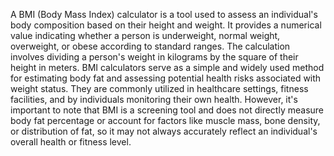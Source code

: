 A BMI (Body Mass Index) calculator is a tool used to assess an individual's body composition based on their height and weight. It provides a numerical value indicating whether a person is underweight, normal weight, overweight, or obese according to standard ranges. The calculation involves dividing a person's weight in kilograms by the square of their height in meters. BMI calculators serve as a simple and widely used method for estimating body fat and assessing potential health risks associated with weight status. They are commonly utilized in healthcare settings, fitness facilities, and by individuals monitoring their own health. However, it's important to note that BMI is a screening tool and does not directly measure body fat percentage or account for factors like muscle mass, bone density, or distribution of fat, so it may not always accurately reflect an individual's overall health or fitness level.
